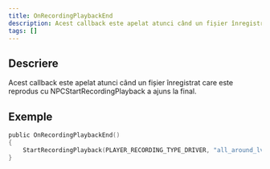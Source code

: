 ```yaml
---
title: OnRecordingPlaybackEnd
description: Acest callback este apelat atunci când un fișier înregistrat care este reprodus cu NPCStartRecordingPlayback a ajuns la final.
tags: []
---
```


## Descriere

Acest callback este apelat atunci când un fișier înregistrat care este reprodus cu NPCStartRecordingPlayback a ajuns la final.

## Exemple

```c
public OnRecordingPlaybackEnd()
{
    StartRecordingPlayback(PLAYER_RECORDING_TYPE_DRIVER, "all_around_lv_bus"); //Acest lucru ar porni din nou fișierul înregistrat odată ce se termină reproducerea.
}
```